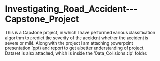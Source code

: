 # Investigating_Road_Accident---Capstone_Project
This is a Capstone project, in which I have performed various classification algorithm to predict the severity of the accident whether the accident is severe or mild. 
Along with the project I am attaching powerpoint presentation (ppt) and report to get a better understanding of project. 
Dataset is also attached, which is inside the 'Data_Collisions.zip' folder.
